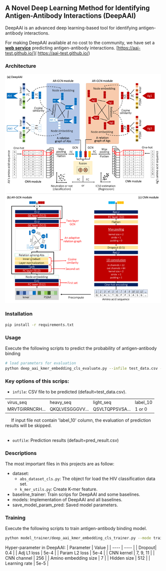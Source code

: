 ## A Novel Deep Learning Method for Identifying Antigen-Antibody Interactions (DeepAAI)

DeepAAI is an advanced deep learning-based tool for identifying antigen-antibody interactions.

For making DeepAAI available at no cost to the community, we have set a **[web service](https://aai-test.github.io/)** predicting antigen-antibody interactions. 
[https://aai-test.github.io/]( https://aai-test.github.io/)




### Architecture   
![](/doc/img/model_architecture.png)

### Installation
```bash
pip install -r requirements.txt
```


### Usage  
Execute the following scripts to predict the probability 
of antigen-antibody binding
```bash
# load parameters for evaluation
python deep_aai_kmer_embedding_cls_evaluate.py --infile test_data.csv --outfile pred_result.csv
```
### Key options of this scrips:  
- `infile`: CSV file to be predicted (default=test_data.csv).   

<table>
  <tr>
    <td>virus_seq</td>
    <td>heavy_seq</td>
    <td>light_seq</td>
    <td>label_10</td>
  </tr>
  <tr>
    <td>MRVTGIRRNCRH...</td>
    <td>QKQLVESGGGVV...</td>
    <td>QSVLTQPPSVSA...</td>
    <td>1 or 0</td>
  </tr>
</table>
&nbsp&nbsp&nbsp&nbsp If input file not contain 'label_10' column, the evaluation of prediction results will be skipped.  
<br/>
&nbsp

- `outfile`: Prediction results (default=pred_result.csv)
      

### Descriptions  
The most important files in this projects are as follow:
- dataset: 
  - `abs_dataset_cls.py`: The object for load the HIV classification data set. 
  - `k_mer_utils.py`: Create K-mer feature. 
- baseline_trainer: Train scrips for DeepAAI and some baselines. 
- models: Implementation of DeepAAI and all baselines.
- save_model_param_pred: Saved model parameters.


### Training
Execute the following scripts to train antigen-antibody binding model.
```bash
python model_trainer/deep_aai_kmer_embedding_cls_trainer.py --mode train
```
Hyper-parameter in DeepAAI: 
| Parameter | Value | 
| ----  | ----  |
| Dropout| 0.4 | 
| Adj L1 loss | 5e-4 | 
| Param L2 loss | 5e-4 |
| CNN kernel | 7, 9, 11 |
| CNN channel | 256 |
| Amino embedding size | 7 |
| Hidden size | 512 |
| Learning rate | 5e-5 |




